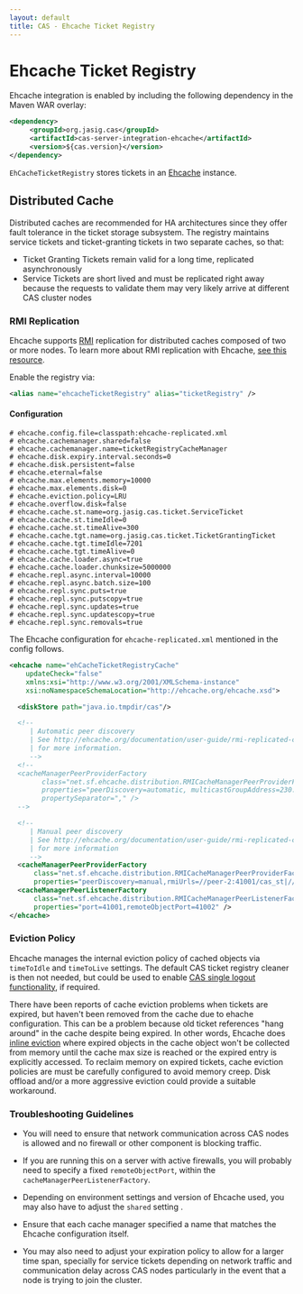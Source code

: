 ```yaml
---
layout: default
title: CAS - Ehcache Ticket Registry
---
```


# Ehcache Ticket Registry
Ehcache integration is enabled by including the following dependency in the Maven WAR overlay:

```xml
<dependency>
     <groupId>org.jasig.cas</groupId>
     <artifactId>cas-server-integration-ehcache</artifactId>
     <version>${cas.version}</version>
</dependency>
```

`EhCacheTicketRegistry` stores tickets in an [Ehcache](http://ehcache.org/) instance.


## Distributed Cache
Distributed caches are recommended for HA architectures since they offer fault tolerance in the ticket storage
subsystem. The registry maintains service tickets and ticket-granting tickets in two separate caches, so that:

* Ticket Granting Tickets remain valid for a long time, replicated asynchronously
* Service Tickets are short lived and must be replicated right away because the requests
to validate them may very likely arrive at different CAS cluster nodes


### RMI Replication
Ehcache supports [RMI](http://docs.oracle.com/javase/6/docs/technotes/guides/rmi/index.html)
replication for distributed caches composed of two or more nodes. To learn more about RMI
replication with Ehcache, [see this resource](http://ehcache.org/documentation/user-guide/rmi-replicated-caching).

Enable the registry via:

```xml
<alias name="ehcacheTicketRegistry" alias="ticketRegistry" />
```

#### Configuration
```properties
# ehcache.config.file=classpath:ehcache-replicated.xml
# ehcache.cachemanager.shared=false
# ehcache.cachemanager.name=ticketRegistryCacheManager
# ehcache.disk.expiry.interval.seconds=0
# ehcache.disk.persistent=false
# ehcache.eternal=false
# ehcache.max.elements.memory=10000
# ehcache.max.elements.disk=0
# ehcache.eviction.policy=LRU
# ehcache.overflow.disk=false
# ehcache.cache.st.name=org.jasig.cas.ticket.ServiceTicket
# ehcache.cache.st.timeIdle=0
# ehcache.cache.st.timeAlive=300
# ehcache.cache.tgt.name=org.jasig.cas.ticket.TicketGrantingTicket
# ehcache.cache.tgt.timeIdle=7201
# ehcache.cache.tgt.timeAlive=0
# ehcache.cache.loader.async=true
# ehcache.cache.loader.chunksize=5000000
# ehcache.repl.async.interval=10000
# ehcache.repl.async.batch.size=100
# ehcache.repl.sync.puts=true
# ehcache.repl.sync.putscopy=true
# ehcache.repl.sync.updates=true
# ehcache.repl.sync.updatescopy=true
# ehcache.repl.sync.removals=true
```

The Ehcache configuration for `ehcache-replicated.xml` mentioned in the config follows.
```xml
<ehcache name="ehCacheTicketRegistryCache"
    updateCheck="false"
    xmlns:xsi="http://www.w3.org/2001/XMLSchema-instance"
    xsi:noNamespaceSchemaLocation="http://ehcache.org/ehcache.xsd">

  <diskStore path="java.io.tmpdir/cas"/>

  <!--
     | Automatic peer discovery
     | See http://ehcache.org/documentation/user-guide/rmi-replicated-caching#automatic-peer-discovery
     | for more information.
     -->
  <!--
  <cacheManagerPeerProviderFactory
        class="net.sf.ehcache.distribution.RMICacheManagerPeerProviderFactory"
        properties="peerDiscovery=automatic, multicastGroupAddress=230.0.0.1, multicastGroupPort=4446, timeToLive=32"
        propertySeparator="," />
  -->

  <!--
     | Manual peer discovery
     | See http://ehcache.org/documentation/user-guide/rmi-replicated-caching#manual-peer-discovery-manual-peer-discovery
     | for more information
     -->
  <cacheManagerPeerProviderFactory
      class="net.sf.ehcache.distribution.RMICacheManagerPeerProviderFactory"
      properties="peerDiscovery=manual,rmiUrls=//peer-2:41001/cas_st|//peer-3:41001/cas_st|//peer-2:41001/cas_tgt|//peer-3:41001/cas_tgt" />
  <cacheManagerPeerListenerFactory
      class="net.sf.ehcache.distribution.RMICacheManagerPeerListenerFactory"
      properties="port=41001,remoteObjectPort=41002" />
</ehcache>
```



### Eviction Policy
Ehcache manages the internal eviction policy of cached objects via `timeToIdle` and `timeToLive` settings.
The default CAS ticket registry cleaner is then not needed, but could be used to enable
[CAS single logout functionality](Logout-Single-Logout.html), if required.

There have been reports of cache eviction problems when tickets are expired, but haven't been
removed from the cache due to ehache configuration. This can be a problem because old ticket
references "hang around" in the cache despite being expired. In other words,
Ehcache does [inline eviction](http://lists.terracotta.org/pipermail/ehcache-list/2011-November/000423.html)
where expired objects in the cache object won't be collected from memory until the cache max size is reached
or the expired entry is explicitly accessed. To reclaim memory on expired tickets, cache eviction
policies are must be carefully configured to avoid memory creep. Disk offload and/or a more
aggressive eviction could provide a suitable workaround.


### Troubleshooting Guidelines

* You will need to ensure that network communication across CAS nodes is allowed and no firewall or other component
 is blocking traffic.

* If you are running this on a server with active firewalls, you will probably need to specify
a fixed `remoteObjectPort`, within the `cacheManagerPeerListenerFactory`.
* Depending on environment settings and version of Ehcache used, you may also have to adjust the
`shared` setting .
* Ensure that each cache manager specified a name that matches the Ehcache configuration itself.
* You may also need to adjust your expiration policy to allow for a larger time span, specially
for service tickets depending on network traffic and communication delay across CAS nodes particularly
in the event that a node is trying to join the cluster.
